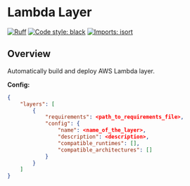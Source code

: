 # Lambda Layer

[![Ruff](https://img.shields.io/endpoint?url=https://raw.githubusercontent.com/charliermarsh/ruff/main/assets/badge/v1.json)](https://github.com/charliermarsh/ruff)
[![Code style: black](https://img.shields.io/badge/code%20style-black-000000.svg?style=flat-square)](https://github.com/psf/black)
[![Imports: isort](https://img.shields.io/badge/%20imports-isort-%231674b1?style=flat-square&labelColor=ef8336)](https://pycqa.github.io/isort/)

## Overview

Automatically build and deploy AWS Lambda layer.

**Config:**
```json
{
    "layers": [
        {
            "requirements": <path_to_requirements_file>,
            "config": {
                "name": <name_of_the_layer>,
                "description": <description>,
                "compatible_runtimes": [],
                "compatible_architectures": []
            }
        }
    ]
}
```
